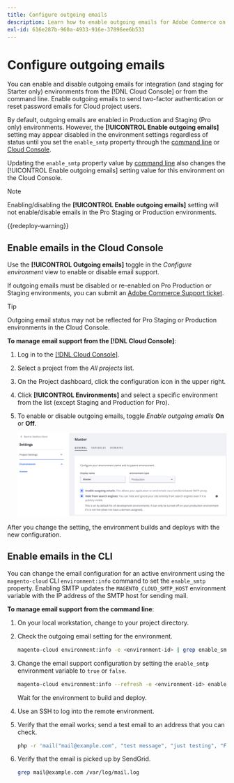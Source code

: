 ```yaml
---
title: Configure outgoing emails
description: Learn how to enable outgoing emails for Adobe Commerce on cloud infrastructure.
exl-id: 616e287b-960a-4933-916e-37896ee6b533
---
```

# Configure outgoing emails

You can enable and disable outgoing emails for integration (and staging for Starter only) environments from the [!DNL Cloud Console] or from the command line. Enable outgoing emails to send two-factor authentication or reset password emails for Cloud project users.

By default, outgoing emails are enabled in Production and Staging (Pro only) environments. However, the **[!UICONTROL Enable outgoing emails]** setting may appear disabled in the environment settings regardless of status until you set the `enable_smtp` property through the [command line](#enable-emails-in-the-cli) or [Cloud Console](outgoing-emails.md#enable-emails-in-the-cloud-console).

Updating the `enable_smtp` property value by [command line](#enable-emails-in-the-cli) also changes the [!UICONTROL Enable outgoing emails] setting value for this environment on the Cloud Console. 

>[!NOTE]
>
>Enabling/disabling the **[!UICONTROL Enable outgoing emails]** setting will not enable/disable emails in the Pro Staging or Production environments.

{{redeploy-warning}}

## Enable emails in the Cloud Console

Use the **[!UICONTROL Outgoing emails]** toggle in the _Configure environment_ view to enable or disable email support.

If outgoing emails must be disabled or re-enabled on Pro Production or Staging environments, you can submit an [Adobe Commerce Support ticket](https://experienceleague.adobe.com/en/docs/commerce-knowledge-base/kb/help-center-guide/magento-help-center-user-guide).

>[!TIP]
>
>Outgoing email status may not be reflected for Pro Staging or Production environments in the Cloud Console. 

**To manage email support from the [!DNL Cloud Console]**:

1. Log in to the [[!DNL Cloud Console]](https://console.adobecommerce.com).
1. Select a project from the _All projects_ list.
1. On the Project dashboard, click the configuration icon in the upper right.
1. Click **[!UICONTROL Environments]** and select a specific environment from the list (except Staging and Production for Pro).
1. To enable or disable outgoing emails, toggle _Enable outgoing emails_ **On** or **Off**.

   ![Enable outgoing email configuration](../../assets/outgoing-emails.png)

After you change the setting, the environment builds and deploys with the new configuration.

## Enable emails in the CLI

You can change the email configuration for an active environment using the `magento-cloud` CLI `environment:info` command to set the `enable_smtp` property. Enabling SMTP updates the `MAGENTO_CLOUD_SMTP_HOST` environment variable with the IP address of the SMTP host for sending mail.

**To manage email support from the command line**:

1. On your local workstation, change to your project directory.

1. Check the outgoing email setting for the environment.

   ```bash
   magento-cloud environment:info -e <environment-id> | grep enable_smtp
   ```

1. Change the email support configuration by setting the `enable_smtp` environment variable to `true` or `false`.

   ```bash
   magento-cloud environment:info --refresh -e <environment-id> enable_smtp true
   ```

   Wait for the environment to build and deploy.

1. Use an SSH to log into the remote environment.

1. Verify that the email works; send a test email to an address that you can check.

   ```bash
   php -r 'mail("mail@example.com", "test message", "just testing", "From: tester@example.com");'
   ```

1. Verify that the email is picked up by SendGrid.

   ```bash
   grep mail@example.com /var/log/mail.log
   ```
